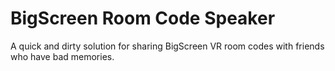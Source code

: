 # BigScreen Room Code Speaker
A quick and dirty solution for sharing BigScreen VR room codes with friends who have bad memories.
